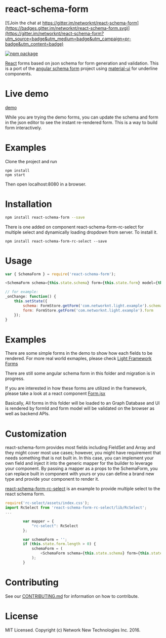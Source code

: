 # react-schema-form

[![Join the chat at https://gitter.im/networknt/react-schema-form](https://badges.gitter.im/networknt/react-schema-form.svg)](https://gitter.im/networknt/react-schema-form?utm_source=badge&utm_medium=badge&utm_campaign=pr-badge&utm_content=badge)

[![npm package](https://img.shields.io/npm/v/react-schema-form.svg?style=flat-square)](https://www.npmjs.org/package/react-schema-form)

[React](http://facebook.github.io/react/) forms based on json schema for form generation and validation. This is a port of the [angular schema form](https://github.com/Textalk/angular-schema-form) project using
[material-ui](http://www.material-ui.com/) for underline components.

# Live demo
[demo](http://networknt.github.io/react-schema-form/)

While you are trying the demo forms, you can update the schema and form in the json editor to see the instant re-rendered form. This is a way to build form interactively.

# Examples
Clone the project and run

```
npm install
npm start
```

Then open localhost:8080 in a browser.

# Installation

```sh
npm install react-schema-form --save
```

There is one added on component react-schema-form-rc-select for multiple select and dynamically loading dropdown from server. To install it.
```
npm install react-schema-form-rc-select --save
```

# Usage
```js
var { SchemaForm } = require('react-schema-form');

<SchemaForm schema={this.state.schema} form={this.state.form} model={this.props.model} onModelChange={this.props.onModelChange} />

// for example:
_onChange: function() {
    this.setState({
        schema: FormStore.getForm('com.networknt.light.example').schema,
        form: FormStore.getForm('com.networknt.light.example').form
    });
}
```
# Examples

There are some simple forms in the demo to show how each fields to be rendered.
For more real world exmaples, please check [Light Framework Forms](https://github.com/networknt/light/tree/master/server/src/main/resources/form)

There are still some angular schema form in this folder and migration is in progress.

If you are interested in how these forms are utilized in the framework, please take a look at a react component [Form.jsx](https://github.com/networknt/light/blob/master/edibleforestgarden/src/app/components/Form.jsx)

Basically, All forms in this folder will be loaded to an Graph Database and UI is rendered by formId and form model will be validated on the browser as well as
backend APIs.


# Customization
react-schema-form provides most fields including FieldSet and Array and they might cover most use cases; however, you might have requirement that needs something that is not built in. In this case, you
can implement your own field and inject it into the generic mapper for the builder to leverage your component. By passing a mapper as a props to the SchemaForm, you can replace built in component with
yours or you can define a brand new type and provide your component to render it.

[react-schema-form-rc-select](https://github.com/networknt/react-schema-form-rc-select) is an example to provide multiple select to the react schema form.

```js
require('rc-select/assets/index.css');
import RcSelect from 'react-schema-form-rc-select/lib/RcSelect';
...

        var mapper = {
            "rc-select": RcSelect
        };

        var schemaForm = '';
        if (this.state.form.length > 0) {
            schemaForm = (
                <SchemaForm schema={this.state.schema} form={this.state.form} model={this.state.model} onModelChange={this.onModelChange} mapper={mapper} />
            );
        }


```


# Contributing

See our [CONTRIBUTING.md](https://github.com/networknt/react-schema-form/CONTRIBUTING.md) for information on how to contribute.


# License

MIT Licensed. Copyright (c) Network New Technologies Inc. 2016.
